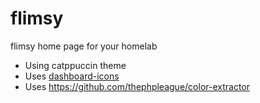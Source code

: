 # flimsy
flimsy home page for your homelab

- Using catppuccin theme
- Uses [dashboard-icons](https://github.com/walkxcode/dashboard-icons)
- Uses https://github.com/thephpleague/color-extractor

